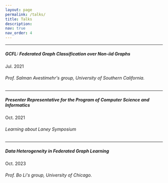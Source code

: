 ```yaml
---
layout: page
permalink: /talks/
title: Talks
description: 
nav: true
nav_order: 4
---
```


---

##### __GCFL: Federated Graph Classification over Non-iid Graphs__

Jul. 2021

###### Prof. Salman Avestimehr's group, University of Southern California.


---

##### __Presenter Representative for the Program of Computer Science and Informatics__

Oct. 2021

###### Learning about Laney Symposium


---

##### __Data Heterogeneity in Federated Graph Learning__

Oct. 2023

###### Prof. Bo Li's group, University of Chicago.
